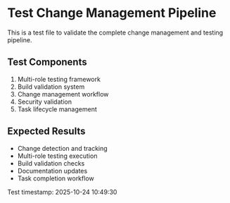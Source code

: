 # Test Change Management Pipeline

This is a test file to validate the complete change management and testing pipeline.

## Test Components

1. Multi-role testing framework
2. Build validation system
3. Change management workflow
4. Security validation
5. Task lifecycle management

## Expected Results

- Change detection and tracking
- Multi-role testing execution
- Build validation checks
- Documentation updates
- Task completion workflow

Test timestamp: 2025-10-24 10:49:30